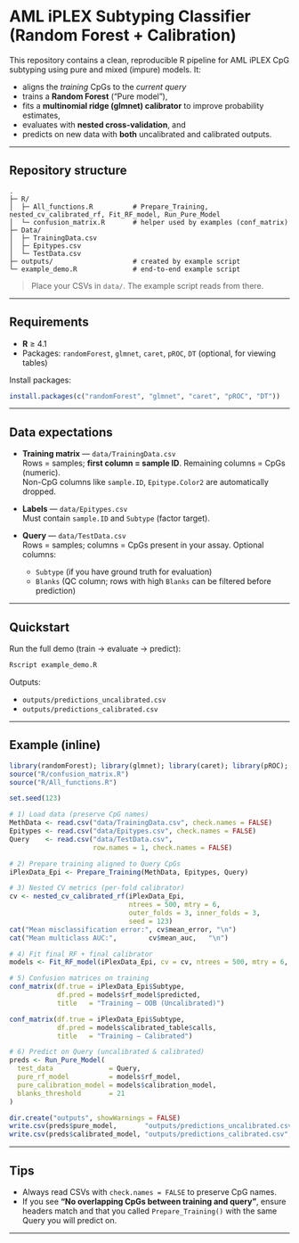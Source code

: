# AML iPLEX Subtyping Classifier (Random Forest + Calibration)

This repository contains a clean, reproducible R pipeline for AML iPLEX CpG subtyping using pure and mixed (impure) models. It:

- aligns the *training* CpGs to the *current query*
- trains a **Random Forest** (“Pure model”),
- fits a **multinomial ridge (glmnet) calibrator** to improve probability estimates,
- evaluates with **nested cross-validation**, and
- predicts on new data with **both** uncalibrated and calibrated outputs.

---

## Repository structure

```
.
├─ R/
│  ├─ All_functions.R          # Prepare_Training, nested_cv_calibrated_rf, Fit_RF_model, Run_Pure_Model
│  └─ confusion_matrix.R       # helper used by examples (conf_matrix)
├─ Data/
│  ├─ TrainingData.csv
│  ├─ Epitypes.csv
│  └─ TestData.csv
├─ outputs/                    # created by example script
└─ example_demo.R              # end-to-end example script
```

> Place your CSVs in `data/`. The example script reads from there.

---

## Requirements

- **R** ≥ 4.1
- Packages: `randomForest`, `glmnet`, `caret`, `pROC`, `DT` (optional, for viewing tables)

Install packages:
```r
install.packages(c("randomForest", "glmnet", "caret", "pROC", "DT"))
```

---

## Data expectations

- **Training matrix** — `data/TrainingData.csv`  
  Rows = samples; **first column = sample ID**. Remaining columns = CpGs (numeric).  
  Non-CpG columns like `sample.ID`, `Epitype.Color2` are automatically dropped.

- **Labels** — `data/Epitypes.csv`  
  Must contain `sample.ID` and `Subtype` (factor target).

- **Query** — `data/TestData.csv`  
  Rows = samples; columns = CpGs present in your assay. Optional columns:
  - `Subtype` (if you have ground truth for evaluation)
  - `Blanks` (QC column; rows with high `Blanks` can be filtered before prediction)

---
## Quickstart

Run the full demo (train → evaluate → predict):

```bash
Rscript example_demo.R
```

Outputs:
- `outputs/predictions_uncalibrated.csv`
- `outputs/predictions_calibrated.csv`

---

## Example (inline)

```r
library(randomForest); library(glmnet); library(caret); library(pROC); library(DT)
source("R/confusion_matrix.R")
source("R/All_functions.R")

set.seed(123)

# 1) Load data (preserve CpG names)
MethData <- read.csv("data/TrainingData.csv", check.names = FALSE)
Epitypes <- read.csv("data/Epitypes.csv", check.names = FALSE)
Query    <- read.csv("data/TestData.csv",
                     row.names = 1, check.names = FALSE)

# 2) Prepare training aligned to Query CpGs
iPlexData_Epi <- Prepare_Training(MethData, Epitypes, Query)

# 3) Nested CV metrics (per-fold calibrator)
cv <- nested_cv_calibrated_rf(iPlexData_Epi,
                              ntrees = 500, mtry = 6,
                              outer_folds = 3, inner_folds = 3,
                              seed = 123)
cat("Mean misclassification error:", cv$mean_error, "\n")
cat("Mean multiclass AUC:",        cv$mean_auc,   "\n")

# 4) Fit final RF + final calibrator
models <- Fit_RF_model(iPlexData_Epi, cv = cv, ntrees = 500, mtry = 6, seed = 123)

# 5) Confusion matrices on training
conf_matrix(df.true = iPlexData_Epi$Subtype,
            df.pred = models$rf_model$predicted,
            title   = "Training — OOB (Uncalibrated)")

conf_matrix(df.true = iPlexData_Epi$Subtype,
            df.pred = models$calibrated_table$calls,
            title   = "Training — Calibrated")

# 6) Predict on Query (uncalibrated & calibrated)
preds <- Run_Pure_Model(
  test_data              = Query,
  pure_rf_model          = models$rf_model,
  pure_calibration_model = models$calibration_model,
  blanks_threshold       = 21
)

dir.create("outputs", showWarnings = FALSE)
write.csv(preds$pure_model,       "outputs/predictions_uncalibrated.csv", row.names = TRUE)
write.csv(preds$calibrated_model, "outputs/predictions_calibrated.csv",   row.names = TRUE)
```

---

## Tips

- Always read CSVs with `check.names = FALSE` to preserve CpG names.
- If you see **“No overlapping CpGs between training and query”**, ensure headers match and that you called `Prepare_Training()` with the same Query you will predict on.

---

